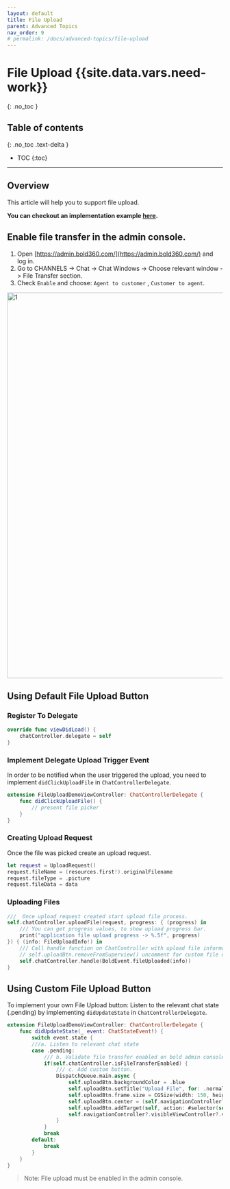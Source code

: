 ```yaml
---
layout: default
title: File Upload
parent: Advanced Topics
nav_order: 9
# permalink: /docs/advanced-topics/file-upload
---
```


# File Upload {{site.data.vars.need-work}}
{: .no_toc }

## Table of contents
{: .no_toc .text-delta }

- TOC
{:toc}

---

## Overview
This article will help you to support file upload.

**You can checkout an implementation example [here](https://github.com/bold360ai/bold360-mobile-samples-ios/tree/master/BasicSample/BasicSample/ChatViewControllers/FileUpload).**
## Enable file transfer in the admin console.

1. Open [https://admin.bold360.com/](https://admin.bold360.com/) and log in.
2. Go to CHANNELS -> Chat -> Chat Windows -> Choose relevant window -> File Transfer section.
3. Check `Enable` and choose: `Agent to customer` , `Customer to agent`.

<img src="../../../assets/images/file_upload_console.png"  alt="1" width = 600px height = 900px>

<!-- ### Customize File Upload Icon
Related UI configurations are available in: [User Input Field](../../../docs/chat-configuration/ui-customization/user-input-field) -->

## Using Default File Upload Button
### Register To Delegate
```swift
override func viewDidLoad() {
    chatController.delegate = self
}
```

### Implement Delegate Upload Trigger Event
In order to be notified when the user triggered the upload, you need to implement `didClickUploadFile` in `ChatControllerDelegate`.
```swift
extension FileUploadDemoViewController: ChatControllerDelegate {
    func didClickUploadFile() {
        // present file picker
    } 
}
```

### Creating Upload Request
Once the file was picked create an upload request.

```swift
let request = UploadRequest()
request.fileName = (resources.first!).originalFilename
request.fileType = .picture
request.fileData = data
```

### Uploading Files

```swift
///  Once upload request created start upload file process.
self.chatController.uploadFile(request, progress: { (progress) in
    /// You can get progress values, to show upload progress bar.
    print("application file upload progress -> %.5f", progress)
}) { (info: FileUploadInfo!) in
    /// Call handle function on ChatController with upload file information.
    // self.uploadBtn.removeFromSuperview() uncomment for custom file upload
    self.chatController.handle(BoldEvent.fileUploaded(info))
}
```

## Using Custom File Upload Button 
To implement your own File Upload button:
Listen to the relevant chat state (.pending) by implementing `didUpdateState` in `ChatControllerDelegate`.

```swift
extension FileUploadDemoViewController: ChatControllerDelegate {
    func didUpdateState(_ event: ChatStateEvent!) {
        switch event.state {
        ///a. Listen to relevant chat state
        case .pending:
            /// b. Validate file transfer enabled on bold admin console.
            if(self.chatController.isFileTransferEnabled) {
                /// c. Add custom button.
                DispatchQueue.main.async {
                    self.uploadBtn.backgroundColor = .blue
                    self.uploadBtn.setTitle("Upload File", for: .normal)
                    self.uploadBtn.frame.size = CGSize(width: 150, height: 70)
                    self.uploadBtn.center = (self.navigationController?.visibleViewController?.view.center)!
                    self.uploadBtn.addTarget(self, action: #selector(self.uploadFile), for: .touchUpInside)
                    self.navigationController?.visibleViewController?.view.addSubview(self.uploadBtn)
                }
            }
            break
        default:
            break
        }
    }
}
```
>Note: File upload must be enabled in the admin console.
